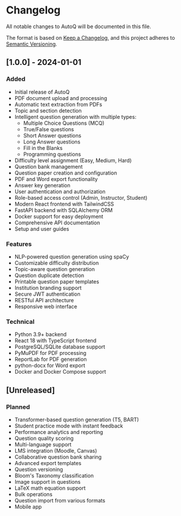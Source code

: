 # Changelog

All notable changes to AutoQ will be documented in this file.

The format is based on [Keep a Changelog](https://keepachangelog.com/en/1.0.0/),
and this project adheres to [Semantic Versioning](https://semver.org/spec/v2.0.0.html).

## [1.0.0] - 2024-01-01

### Added
- Initial release of AutoQ
- PDF document upload and processing
- Automatic text extraction from PDFs
- Topic and section detection
- Intelligent question generation with multiple types:
  - Multiple Choice Questions (MCQ)
  - True/False questions
  - Short Answer questions
  - Long Answer questions
  - Fill in the Blanks
  - Programming questions
- Difficulty level assignment (Easy, Medium, Hard)
- Question bank management
- Question paper creation and configuration
- PDF and Word export functionality
- Answer key generation
- User authentication and authorization
- Role-based access control (Admin, Instructor, Student)
- Modern React frontend with TailwindCSS
- FastAPI backend with SQLAlchemy ORM
- Docker support for easy deployment
- Comprehensive API documentation
- Setup and user guides

### Features
- NLP-powered question generation using spaCy
- Customizable difficulty distribution
- Topic-aware question generation
- Question duplicate detection
- Printable question paper templates
- Institution branding support
- Secure JWT authentication
- RESTful API architecture
- Responsive web interface

### Technical
- Python 3.9+ backend
- React 18 with TypeScript frontend
- PostgreSQL/SQLite database support
- PyMuPDF for PDF processing
- ReportLab for PDF generation
- python-docx for Word export
- Docker and Docker Compose support

## [Unreleased]

### Planned
- Transformer-based question generation (T5, BART)
- Student practice mode with instant feedback
- Performance analytics and reporting
- Question quality scoring
- Multi-language support
- LMS integration (Moodle, Canvas)
- Collaborative question bank sharing
- Advanced export templates
- Question versioning
- Bloom's Taxonomy classification
- Image support in questions
- LaTeX math equation support
- Bulk operations
- Question import from various formats
- Mobile app
